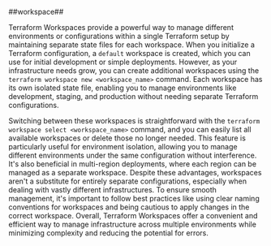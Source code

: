 ##workspace##

Terraform Workspaces provide a powerful way to manage different environments or configurations within a single Terraform setup by maintaining separate state files for each workspace. 
When you initialize a Terraform configuration, a `default` workspace is created, which you can use for initial development or simple deployments. However, as your infrastructure needs grow, 
you can create additional workspaces using the `terraform workspace new <workspace_name>` command. Each workspace has its own isolated state file, enabling you to manage environments like development,
staging, and production without needing separate Terraform configurations. 

Switching between these workspaces is straightforward with the `terraform workspace select <workspace_name>` command, and you can easily list all available workspaces or delete those no longer needed. 
This feature is particularly useful for environment isolation, allowing you to manage different environments under the same configuration without interference. It's also beneficial in multi-region deployments,
where each region can be managed as a separate workspace. Despite these advantages, workspaces aren't a substitute for entirely separate configurations, especially when dealing with vastly different infrastructures.
To ensure smooth management, it's important to follow best practices like using clear naming conventions for workspaces and being cautious to apply changes in the correct workspace. Overall, Terraform Workspaces offer
a convenient and efficient way to manage infrastructure across multiple environments while minimizing complexity and reducing the potential for errors.
